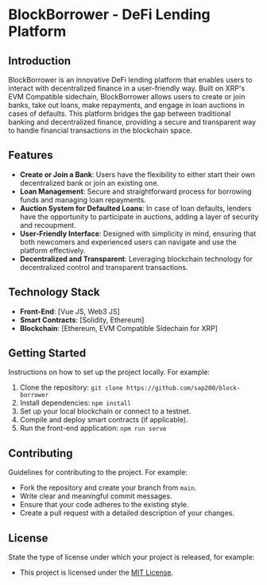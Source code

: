 # BlockBorrower - DeFi Lending Platform

## Introduction
BlockBorrower is an innovative DeFi lending platform that enables users to interact with decentralized finance in a user-friendly way. Built on XRP's EVM Compatible sidechain, BlockBorrower allows users to create or join banks, take out loans, make repayments, and engage in loan auctions in cases of defaults. This platform bridges the gap between traditional banking and decentralized finance, providing a secure and transparent way to handle financial transactions in the blockchain space.

## Features
- **Create or Join a Bank**: Users have the flexibility to either start their own decentralized bank or join an existing one.
- **Loan Management**: Secure and straightforward process for borrowing funds and managing loan repayments.
- **Auction System for Defaulted Loans**: In case of loan defaults, lenders have the opportunity to participate in auctions, adding a layer of security and recoupment.
- **User-Friendly Interface**: Designed with simplicity in mind, ensuring that both newcomers and experienced users can navigate and use the platform effectively.
- **Decentralized and Transparent**: Leveraging blockchain technology for decentralized control and transparent transactions.

## Technology Stack
- **Front-End**: [Vue JS, Web3 JS]
- **Smart Contracts**: [Solidity, Ethereum]
- **Blockchain**: [Ethereum, EVM Compatible Sidechain for XRP]

## Getting Started
Instructions on how to set up the project locally. For example:
1. Clone the repository: `git clone https://github.com/sap200/block-borrower`
2. Install dependencies: `npm install`
3. Set up your local blockchain or connect to a testnet.
4. Compile and deploy smart contracts (if applicable).
5. Run the front-end application: `npm run serve`

## Contributing
Guidelines for contributing to the project. For example:
- Fork the repository and create your branch from `main`.
- Write clear and meaningful commit messages.
- Ensure that your code adheres to the existing style.
- Create a pull request with a detailed description of your changes.

## License
State the type of license under which your project is released, for example:
- This project is licensed under the [MIT License](LICENSE).
